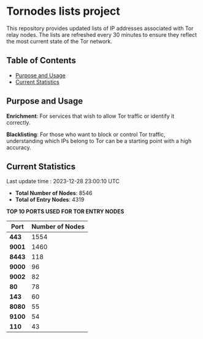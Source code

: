 # Tornodes lists project

This repository provides updated lists of IP addresses associated with Tor relay nodes. The lists are refreshed every 30 minutes to ensure they reflect the most current state of the Tor network.

## Table of Contents

- [Purpose and Usage](#purpose-and-usage)
- [Current Statistics](#current-statistics)


## Purpose and Usage

**Enrichment**: For services that wish to allow Tor traffic or identify it correctly.

**Blacklisting**: For those who want to block or control Tor traffic, understanding which IPs belong to Tor can be a starting point with a high accuracy.

## Current Statistics

Last update time : 2023-12-28 23:00:10 UTC

- **Total Number of Nodes**: 8546
- **Total of Entry Nodes**: 4319

**TOP 10 PORTS USED FOR TOR ENTRY NODES**

| **Port** | **Number of Nodes** |
|------|-----------------|
| **443**   | 1554  |
| **9001**   | 1460  |
| **8443**   | 118  |
| **9000**   | 96  |
| **9002**   | 82  |
| **80**   | 78  |
| **143**   | 60  |
| **8080**   | 55  |
| **9100**   | 54  |
| **110**   | 43  |

